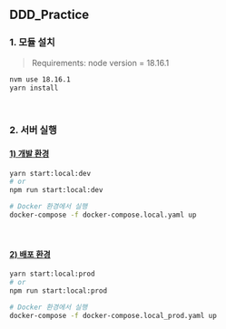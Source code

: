 ## DDD_Practice

### 1. 모듈 설치

> Requirements: node version = 18.16.1

```bash
nvm use 18.16.1
yarn install
```

</br>

### 2. 서버 실행

#### <U> 1) 개발 환경 </U>

```bash
yarn start:local:dev
# or
npm run start:local:dev
```

```bash
# Docker 환경에서 실행
docker-compose -f docker-compose.local.yaml up
```

</br>

#### <U> 2) 배포 환경 </U>

```bash
yarn start:local:prod
# or
npm run start:local:prod
```

```bash
# Docker 환경에서 실행
docker-compose -f docker-compose.local_prod.yaml up
```